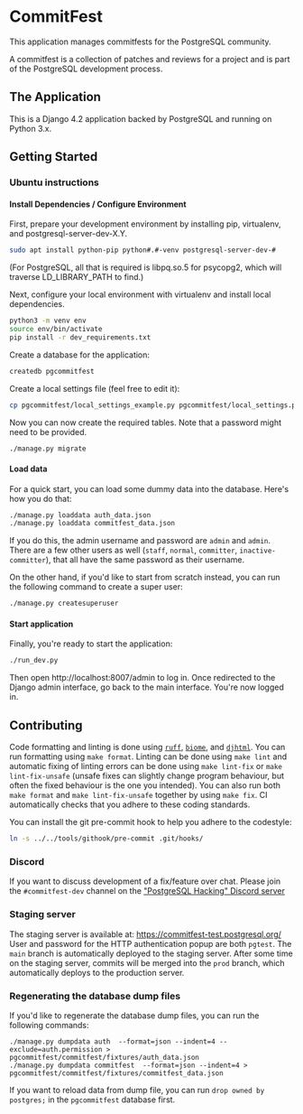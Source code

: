 # CommitFest

This application manages commitfests for the PostgreSQL community.

A commitfest is a collection of patches and reviews for a project and is part of the PostgreSQL development process.

## The Application

This is a Django 4.2 application backed by PostgreSQL and running on Python 3.x.

## Getting Started

### Ubuntu instructions

#### Install Dependencies / Configure Environment

First, prepare your development environment by installing pip, virtualenv, and postgresql-server-dev-X.Y.

```bash
sudo apt install python-pip python#.#-venv postgresql-server-dev-#
```

(For PostgreSQL, all that is required is libpq.so.5 for psycopg2, which
will traverse LD_LIBRARY_PATH to find.)

Next, configure your local environment with virtualenv and install local dependencies.

```bash
python3 -m venv env
source env/bin/activate
pip install -r dev_requirements.txt
```

Create a database for the application:

```bash
createdb pgcommitfest
```

Create a local settings file (feel free to edit it):

```bash
cp pgcommitfest/local_settings_example.py pgcommitfest/local_settings.py
```

Now you can now create the required tables. Note that a password might need to
be provided.

```bash
./manage.py migrate
```

#### Load data
For a quick start, you can load some dummy data into the database. Here's how
you do that:

```bash
./manage.py loaddata auth_data.json
./manage.py loaddata commitfest_data.json
```

If you do this, the admin username and password are `admin` and `admin`. There
are a few other users as well (`staff`, `normal`, `committer`,
`inactive-committer`), that all have the same password as their username.

On the other hand, if you'd like to start from scratch instead, you can run the
following command to create a super user:

```bash
./manage.py createsuperuser
```

#### Start application
Finally, you're ready to start the application:

```bash
./run_dev.py
```

Then open http://localhost:8007/admin to log in. Once redirected to the Django
admin interface, go back to the main interface. You're now logged in.

## Contributing

Code formatting and linting is done using [`ruff`], [`biome`], and [`djhtml`].
You can run formatting using `make format`. Linting can be done using `make
lint` and automatic fixing of linting errors can be done using `make lint-fix`
or `make lint-fix-unsafe` (unsafe fixes can slightly change program behaviour,
but often the fixed behaviour is the one you intended). You can also run both
`make format` and `make lint-fix-unsafe` together by using `make fix`. CI
automatically checks that you adhere to these coding standards.

You can install the git pre-commit hook to help you adhere to the codestyle:

```bash
ln -s ../../tools/githook/pre-commit .git/hooks/
```

[`ruff`]: https://docs.astral.sh/ruff/
[`biome`]: https://biomejs.dev/
[`djhtml`]: https://github.com/rtts/djhtml

### Discord

If you want to discuss development of a fix/feature over chat. Please join the
`#commitfest-dev` channel on the ["PostgreSQL Hacking" Discord server][1]

[1]: https://discord.gg/XZy2DXj7Wz

### Staging server

The staging server is available at: <https://commitfest-test.postgresql.org/>
User and password for the HTTP authentication popup are both `pgtest`. The
`main` branch is automatically deployed to the staging server. After some time
on the staging server, commits will be merged into the `prod` branch, which
automatically deploys to the production server.

### Regenerating the database dump files

If you'd like to regenerate the database dump files, you can run the following commands:
```
./manage.py dumpdata auth  --format=json --indent=4 --exclude=auth.permission > pgcommitfest/commitfest/fixtures/auth_data.json
./manage.py dumpdata commitfest  --format=json --indent=4 > pgcommitfest/commitfest/fixtures/commitfest_data.json
```

If you want to reload data from dump file, you can run `drop owned by postgres;` in the `pgcommitfest` database first.
